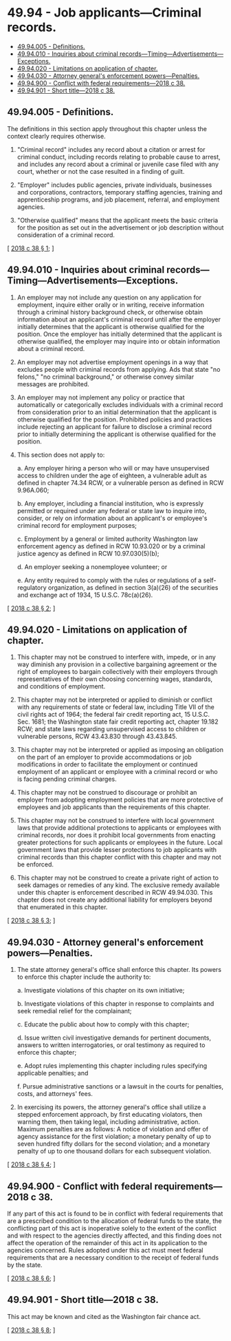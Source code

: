 # 49.94 - Job applicants—Criminal records.
* [49.94.005 - Definitions.](#4994005---definitions)
* [49.94.010 - Inquiries about criminal records—Timing—Advertisements—Exceptions.](#4994010---inquiries-about-criminal-recordstimingadvertisementsexceptions)
* [49.94.020 - Limitations on application of chapter.](#4994020---limitations-on-application-of-chapter)
* [49.94.030 - Attorney general's enforcement powers—Penalties.](#4994030---attorney-generals-enforcement-powerspenalties)
* [49.94.900 - Conflict with federal requirements—2018 c 38.](#4994900---conflict-with-federal-requirements2018-c-38)
* [49.94.901 - Short title—2018 c 38.](#4994901---short-title2018-c-38)
## 49.94.005 - Definitions.
The definitions in this section apply throughout this chapter unless the context clearly requires otherwise.

1. "Criminal record" includes any record about a citation or arrest for criminal conduct, including records relating to probable cause to arrest, and includes any record about a criminal or juvenile case filed with any court, whether or not the case resulted in a finding of guilt.

2. "Employer" includes public agencies, private individuals, businesses and corporations, contractors, temporary staffing agencies, training and apprenticeship programs, and job placement, referral, and employment agencies.

3. "Otherwise qualified" means that the applicant meets the basic criteria for the position as set out in the advertisement or job description without consideration of a criminal record.

\[ [2018 c 38 § 1](http://lawfilesext.leg.wa.gov/biennium/2017-18/Pdf/Bills/Session%20Laws/House/1298-S2.SL.pdf?cite=2018%20c%2038%20§%201); \]

## 49.94.010 - Inquiries about criminal records—Timing—Advertisements—Exceptions.
1. An employer may not include any question on any application for employment, inquire either orally or in writing, receive information through a criminal history background check, or otherwise obtain information about an applicant's criminal record until after the employer initially determines that the applicant is otherwise qualified for the position. Once the employer has initially determined that the applicant is otherwise qualified, the employer may inquire into or obtain information about a criminal record.

2. An employer may not advertise employment openings in a way that excludes people with criminal records from applying. Ads that state "no felons," "no criminal background," or otherwise convey similar messages are prohibited.

3. An employer may not implement any policy or practice that automatically or categorically excludes individuals with a criminal record from consideration prior to an initial determination that the applicant is otherwise qualified for the position. Prohibited policies and practices include rejecting an applicant for failure to disclose a criminal record prior to initially determining the applicant is otherwise qualified for the position.

4. This section does not apply to:

    a. Any employer hiring a person who will or may have unsupervised access to children under the age of eighteen, a vulnerable adult as defined in chapter 74.34 RCW, or a vulnerable person as defined in RCW 9.96A.060;

    b. Any employer, including a financial institution, who is expressly permitted or required under any federal or state law to inquire into, consider, or rely on information about an applicant's or employee's criminal record for employment purposes;

    c. Employment by a general or limited authority Washington law enforcement agency as defined in RCW 10.93.020 or by a criminal justice agency as defined in RCW 10.97.030(5)(b);

    d. An employer seeking a nonemployee volunteer; or

    e. Any entity required to comply with the rules or regulations of a self-regulatory organization, as defined in section 3(a)(26) of the securities and exchange act of 1934, 15 U.S.C. 78c(a)(26).

\[ [2018 c 38 § 2](http://lawfilesext.leg.wa.gov/biennium/2017-18/Pdf/Bills/Session%20Laws/House/1298-S2.SL.pdf?cite=2018%20c%2038%20§%202); \]

## 49.94.020 - Limitations on application of chapter.
1. This chapter may not be construed to interfere with, impede, or in any way diminish any provision in a collective bargaining agreement or the right of employees to bargain collectively with their employers through representatives of their own choosing concerning wages, standards, and conditions of employment.

2. This chapter may not be interpreted or applied to diminish or conflict with any requirements of state or federal law, including Title VII of the civil rights act of 1964; the federal fair credit reporting act, 15 U.S.C. Sec. 1681; the Washington state fair credit reporting act, chapter 19.182 RCW; and state laws regarding unsupervised access to children or vulnerable persons, RCW 43.43.830 through 43.43.845.

3. This chapter may not be interpreted or applied as imposing an obligation on the part of an employer to provide accommodations or job modifications in order to facilitate the employment or continued employment of an applicant or employee with a criminal record or who is facing pending criminal charges.

4. This chapter may not be construed to discourage or prohibit an employer from adopting employment policies that are more protective of employees and job applicants than the requirements of this chapter.

5. This chapter may not be construed to interfere with local government laws that provide additional protections to applicants or employees with criminal records, nor does it prohibit local governments from enacting greater protections for such applicants or employees in the future. Local government laws that provide lesser protections to job applicants with criminal records than this chapter conflict with this chapter and may not be enforced.

6. This chapter may not be construed to create a private right of action to seek damages or remedies of any kind. The exclusive remedy available under this chapter is enforcement described in RCW 49.94.030. This chapter does not create any additional liability for employers beyond that enumerated in this chapter.

\[ [2018 c 38 § 3](http://lawfilesext.leg.wa.gov/biennium/2017-18/Pdf/Bills/Session%20Laws/House/1298-S2.SL.pdf?cite=2018%20c%2038%20§%203); \]

## 49.94.030 - Attorney general's enforcement powers—Penalties.
1. The state attorney general's office shall enforce this chapter. Its powers to enforce this chapter include the authority to:

    a. Investigate violations of this chapter on its own initiative;

    b. Investigate violations of this chapter in response to complaints and seek remedial relief for the complainant;

    c. Educate the public about how to comply with this chapter;

    d. Issue written civil investigative demands for pertinent documents, answers to written interrogatories, or oral testimony as required to enforce this chapter;

    e. Adopt rules implementing this chapter including rules specifying applicable penalties; and

    f. Pursue administrative sanctions or a lawsuit in the courts for penalties, costs, and attorneys' fees.

2. In exercising its powers, the attorney general's office shall utilize a stepped enforcement approach, by first educating violators, then warning them, then taking legal, including administrative, action. Maximum penalties are as follows: A notice of violation and offer of agency assistance for the first violation; a monetary penalty of up to seven hundred fifty dollars for the second violation; and a monetary penalty of up to one thousand dollars for each subsequent violation.

\[ [2018 c 38 § 4](http://lawfilesext.leg.wa.gov/biennium/2017-18/Pdf/Bills/Session%20Laws/House/1298-S2.SL.pdf?cite=2018%20c%2038%20§%204); \]

## 49.94.900 - Conflict with federal requirements—2018 c 38.
If any part of this act is found to be in conflict with federal requirements that are a prescribed condition to the allocation of federal funds to the state, the conflicting part of this act is inoperative solely to the extent of the conflict and with respect to the agencies directly affected, and this finding does not affect the operation of the remainder of this act in its application to the agencies concerned. Rules adopted under this act must meet federal requirements that are a necessary condition to the receipt of federal funds by the state.

\[ [2018 c 38 § 6](http://lawfilesext.leg.wa.gov/biennium/2017-18/Pdf/Bills/Session%20Laws/House/1298-S2.SL.pdf?cite=2018%20c%2038%20§%206); \]

## 49.94.901 - Short title—2018 c 38.
This act may be known and cited as the Washington fair chance act.

\[ [2018 c 38 § 8](http://lawfilesext.leg.wa.gov/biennium/2017-18/Pdf/Bills/Session%20Laws/House/1298-S2.SL.pdf?cite=2018%20c%2038%20§%208); \]

